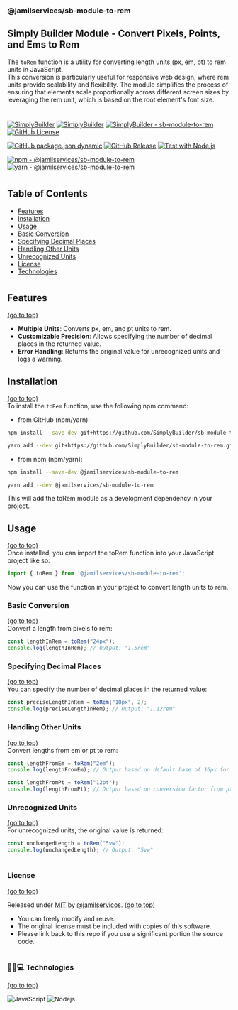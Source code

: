### <span id="sb-module-to-rem">@jamilservices/sb-module-to-rem</span>   
## Simply Builder Module - Convert Pixels, Points, and Ems to Rem
      
The `toRem` function is a utility for converting length units (px, em, pt) to rem units in JavaScript.   
This conversion is particularly useful for responsive web design, where rem units provide scalability and flexibility. The module simplifies the process of ensuring that elements scale proportionally across different screen sizes by leveraging the rem unit, which is based on the root element's font size.
#
[![SimplyBuilder](https://img.shields.io/badge/Author-Gerv%C3%A1sio_J%C3%BAnior-brightgreen?style=flat-square&color=%23fedcba)](https://github.com/jamilservicos)
[![SimplyBuilder](https://img.shields.io/badge/SimplyBuilder-Module-brightgreen?style=flat-square&label=SimplyBuilder&color=%23fedcba)](https://simplybuilder.github.io)
[![SimplyBuilder - sb-module-to-rem](https://img.shields.io/static/v1?label=SimplyBuilder&message=sb-module-to-rem&color=blue&logo=github)](https://github.com/SimplyBuilder/sb-module-to-rem)
[![GitHub License](https://img.shields.io/github/license/SimplyBuilder/sb-module-to-rem)](https://github.com/SimplyBuilder/sb-module-to-rem/blob/main/LICENSE)

[![GitHub package.json dynamic](https://img.shields.io/github/package-json/version/SimplyBuilder/sb-module-to-rem)](https://github.com/SimplyBuilder/sb-module-to-rem/blob/main/package.json#L4)
[![GitHub Release](https://img.shields.io/github/v/release/SimplyBuilder/sb-module-to-rem)](https://github.com/SimplyBuilder/sb-module-to-rem/releases)
[![Test with Node.js](https://img.shields.io/badge/Node.js->=20_10-blue?logo=node.js&logoColor=white)](https://nodejs.org)

[![npm - @jamilservices/sb-module-to-rem](https://img.shields.io/badge/npm-%40jamilservices%2Fsb--module--to--rem-blue?logo=npm&logoColor=white)](https://www.npmjs.com/package/@jamilservices/sb-module-to-rem)
[![yarn - @jamilservices/sb-module-to-rem](https://img.shields.io/badge/yarn-%40jamilservices%2Fsb--module--to--rem-blue?logo=yarn&logoColor=white)](https://yarnpkg.com/package/@jamilservices/sb-module-to-rem)
#
## Table of Contents
- [Features](#features)
- [Installation](#installation)
- [Usage](#usage)
- [Basic Conversion](#basic-conversion)
- [Specifying Decimal Places](#specifying-decimal-places)
- [Handling Other Units](#handling-other-units)
- [Unrecognized Units](#unrecognized-units)
- [License](#license)
- [Technologies](#technologies)
#

## <span id="features">Features</span>
[(go to top)](#sb-module-to-rem)
- **Multiple Units**: Converts px, em, and pt units to rem.
- **Customizable Precision**: Allows specifying the number of decimal places in the returned value.
- **Error Handling**: Returns the original value for unrecognized units and logs a warning.

## <span id="installation">Installation</span>
[(go to top)](#sb-module-to-rem)   
To install the `toRem` function, use the following npm command:

- from GitHub (npm/yarn):
~~~bash
npm install --save-dev git+https://github.com/SimplyBuilder/sb-module-to-rem.git
~~~
~~~bash
yarn add --dev git+https://github.com/SimplyBuilder/sb-module-to-rem.git
~~~

- from npm (npm/yarn):
~~~bash
npm install --save-dev @jamilservices/sb-module-to-rem
~~~
~~~bash
yarn add --dev @jamilservices/sb-module-to-rem
~~~

This will add the toRem module as a development dependency in your project.

## <span id="usage">Usage</span>
[(go to top)](#sb-module-to-rem)   
Once installed, you can import the toRem function into your JavaScript project like so:
~~~javascript
import { toRem } from '@jamilservices/sb-module-to-rem';
~~~
Now you can use the function in your project to convert length units to rem.


### <span id="basic-conversion">Basic Conversion</span>
[(go to top)](#sb-module-to-rem)   
Convert a length from pixels to rem:
~~~javascript
const lengthInRem = toRem("24px");
console.log(lengthInRem); // Output: "1.5rem"
~~~

### <span id="specifying-decimal-places">Specifying Decimal Places</span>
[(go to top)](#sb-module-to-rem)   
You can specify the number of decimal places in the returned value:
~~~javascript
const preciseLengthInRem = toRem("18px", 2);
console.log(preciseLengthInRem); // Output: "1.12rem"
~~~

### <span id="handling-other-units">Handling Other Units</span>
[(go to top)](#sb-module-to-rem)   
Convert lengths from em or pt to rem:
~~~javascript
const lengthFromEm = toRem("2em");
console.log(lengthFromEm); // Output based on default base of 16px for 1em

const lengthFromPt = toRem("12pt");
console.log(lengthFromPt); // Output based on conversion factor from pt to px to rem
~~~

### <span id="unrecognized-units">Unrecognized Units</span>
[(go to top)](#sb-module-to-rem)   
For unrecognized units, the original value is returned:
~~~javascript
const unchangedLength = toRem("5vw");
console.log(unchangedLength); // Output: "5vw"
~~~

#
### <span id="license">License</span>
[(go to top)](#sb-module-to-rem)

Released under [MIT](/LICENSE) by [@jamilservicos](https://github.com/jamilservicos).
[(go to top)](#sb-module-to-rem)

* You can freely modify and reuse.
* The original license must be included with copies of this software.
* Please link back to this repo if you use a significant portion the source code.


#
### <span id="technologies">👩‍💻💻 Technologies</span>   
[(go to top)](#sb-module-to-rem)   

![JavaScript](https://img.shields.io/badge/-JavaScript-F7DF1E?style=for-the-badge&logo=javascript&logoColor=black)
![Nodejs](https://img.shields.io/badge/-Nodejs-339933?style=for-the-badge&logo=node-dot-js&logoColor=white)   

#
